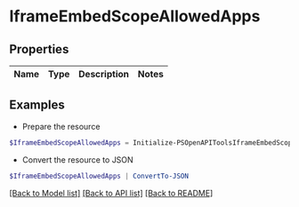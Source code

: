 # IframeEmbedScopeAllowedApps
## Properties

Name | Type | Description | Notes
------------ | ------------- | ------------- | -------------

## Examples

- Prepare the resource
```powershell
$IframeEmbedScopeAllowedApps = Initialize-PSOpenAPIToolsIframeEmbedScopeAllowedApps 
```

- Convert the resource to JSON
```powershell
$IframeEmbedScopeAllowedApps | ConvertTo-JSON
```

[[Back to Model list]](../README.md#documentation-for-models) [[Back to API list]](../README.md#documentation-for-api-endpoints) [[Back to README]](../README.md)

